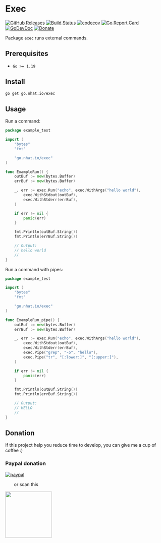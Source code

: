 # Exec

[![GitHub Releases](https://img.shields.io/github/v/release/nhatthm/go-exec)](https://github.com/nhatthm/go-exec/releases/latest)
[![Build Status](https://github.com/nhatthm/go-exec/actions/workflows/test.yaml/badge.svg)](https://github.com/nhatthm/go-exec/actions/workflows/test.yaml)
[![codecov](https://codecov.io/gh/nhatthm/go-exec/branch/master/graph/badge.svg?token=eTdAgDE2vR)](https://codecov.io/gh/nhatthm/go-exec)
[![Go Report Card](https://goreportcard.com/badge/go.nhat.io/exec)](https://goreportcard.com/report/go.nhat.io/exec)
[![GoDevDoc](https://img.shields.io/badge/dev-doc-00ADD8?logo=go)](https://pkg.go.dev/go.nhat.io/exec)
[![Donate](https://img.shields.io/badge/Donate-PayPal-green.svg)](https://www.paypal.com/donate/?hosted_button_id=PJZSGJN57TDJY)

Package `exec` runs external commands.

## Prerequisites

- `Go >= 1.19`

## Install

```bash
go get go.nhat.io/exec
```

## Usage

Run a command:

```go
package example_test

import (
	"bytes"
	"fmt"

	"go.nhat.io/exec"
)

func ExampleRun() {
	outBuf := new(bytes.Buffer)
	errBuf := new(bytes.Buffer)

	_, err := exec.Run("echo", exec.WithArgs("hello world"),
		exec.WithStdout(outBuf),
		exec.WithStderr(errBuf),
	)

	if err != nil {
		panic(err)
	}

	fmt.Println(outBuf.String())
	fmt.Println(errBuf.String())

	// Output:
	// hello world
	//
}
```

Run a command with pipes:

```go
package example_test

import (
    "bytes"
    "fmt"

    "go.nhat.io/exec"
)

func ExampleRun_pipe() {
	outBuf := new(bytes.Buffer)
	errBuf := new(bytes.Buffer)

	_, err := exec.Run("echo", exec.WithArgs("hello world"),
		exec.WithStdout(outBuf),
		exec.WithStderr(errBuf),
		exec.Pipe("grep", "-o", "hello"),
		exec.Pipe("tr", "[:lower:]", "[:upper:]"),
	)

	if err != nil {
		panic(err)
	}

	fmt.Println(outBuf.String())
	fmt.Println(errBuf.String())

	// Output:
	// HELLO
	//
}
```

## Donation

If this project help you reduce time to develop, you can give me a cup of coffee :)

### Paypal donation

[![paypal](https://www.paypalobjects.com/en_US/i/btn/btn_donateCC_LG.gif)](https://www.paypal.com/donate/?hosted_button_id=PJZSGJN57TDJY)

&nbsp;&nbsp;&nbsp;&nbsp;&nbsp;&nbsp;&nbsp;or scan this

<img src="https://user-images.githubusercontent.com/1154587/113494222-ad8cb200-94e6-11eb-9ef3-eb883ada222a.png" width="147px" />
